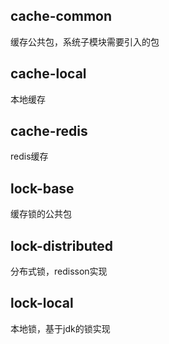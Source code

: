 ## cache-common

缓存公共包，系统子模块需要引入的包

## cache-local

本地缓存

## cache-redis

redis缓存

## lock-base

缓存锁的公共包

## lock-distributed

分布式锁，redisson实现

## lock-local

本地锁，基于jdk的锁实现
